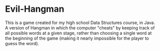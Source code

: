 # Evil-Hangman
This is a game created for my high school Data Structures course, in Java. A version of Hangman in which the computer "cheats" by keeping track of all possible words at a given stage, rather than choosing a single word at the beginning of the game (making it nearly impossible for the player to guess the word).
